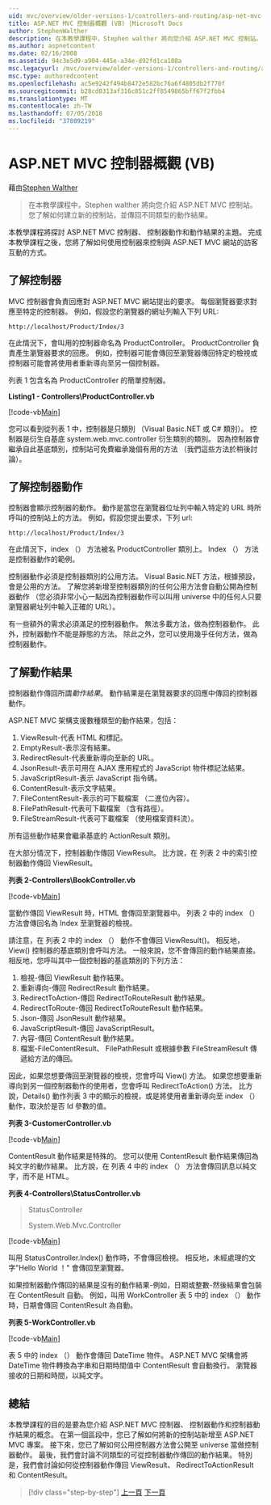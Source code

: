 ```yaml
---
uid: mvc/overview/older-versions-1/controllers-and-routing/asp-net-mvc-controller-overview-vb
title: ASP.NET MVC 控制器概觀 (VB) |Microsoft Docs
author: StephenWalther
description: 在本教學課程中，Stephen walther 將向您介紹 ASP.NET MVC 控制站。 您了解如何建立新的控制站，並傳回不同類型的動作資源...
ms.author: aspnetcontent
ms.date: 02/16/2008
ms.assetid: 94c3e5d9-a904-445e-a34e-d92fd1ca108a
msc.legacyurl: /mvc/overview/older-versions-1/controllers-and-routing/asp-net-mvc-controller-overview-vb
msc.type: authoredcontent
ms.openlocfilehash: ac5e9242f494b8472e582bc76a6f4805db2f770f
ms.sourcegitcommit: b28cd0313af316c051c2ff8549865bff67f2fbb4
ms.translationtype: MT
ms.contentlocale: zh-TW
ms.lasthandoff: 07/05/2018
ms.locfileid: "37809219"
---
```

<a name="aspnet-mvc-controller-overview-vb"></a>ASP.NET MVC 控制器概觀 (VB)
====================
藉由[Stephen Walther](https://github.com/StephenWalther)

> 在本教學課程中，Stephen walther 將向您介紹 ASP.NET MVC 控制站。 您了解如何建立新的控制站，並傳回不同類型的動作結果。


本教學課程將探討 ASP.NET MVC 控制器、 控制器動作和動作結果的主題。 完成本教學課程之後，您將了解如何使用控制器來控制與 ASP.NET MVC 網站的訪客互動的方式。

## <a name="understanding-controllers"></a>了解控制器

MVC 控制器會負責回應對 ASP.NET MVC 網站提出的要求。 每個瀏覽器要求對應至特定的控制器。 例如，假設您的瀏覽器的網址列輸入下列 URL:

`http://localhost/Product/Index/3`

在此情況下，會叫用的控制器命名為 ProductController。 ProductController 負責產生瀏覽器要求的回應。 例如，控制器可能會傳回至瀏覽器傳回特定的檢視或控制器可能會將使用者重新導向至另一個控制器。

列表 1 包含名為 ProductController 的簡單控制器。

**Listing1 - Controllers\ProductController.vb**

[!code-vb[Main](asp-net-mvc-controller-overview-vb/samples/sample1.vb)]

您可以看到從列表 1 中，控制器是只類別 （Visual Basic.NET 或 C# 類別）。 控制器是衍生自基底 system.web.mvc.controller 衍生類別的類別。 因為控制器會繼承自此基底類別，控制站可免費繼承幾個有用的方法 （我們這些方法於稍後討論）。

## <a name="understanding-controller-actions"></a>了解控制器動作

控制器會顯示控制器的動作。 動作是當您在瀏覽器位址列中輸入特定的 URL 時所呼叫的控制站上的方法。 例如，假設您提出要求，下列 url:

`http://localhost/Product/Index/3`

在此情況下，index （） 方法被名 ProductController 類別上。 Index （） 方法是控制器動作的範例。

控制器動作必須是控制器類別的公用方法。 Visual Basic.NET 方法，根據預設，會是公用的方法。 了解您將新增至控制器類別的任何公用方法會自動公開為控制器動作 （您必須非常小心一點因為控制器動作可以叫用 universe 中的任何人只要瀏覽器網址列中輸入正確的 URL）。

有一些額外的需求必須滿足的控制器動作。 無法多載方法，做為控制器動作。 此外，控制器動作不能是靜態的方法。 除此之外，您可以使用幾乎任何方法，做為控制器動作。

## <a name="understanding-action-results"></a>了解動作結果

控制器動作傳回所謂*動作結果*。 動作結果是在瀏覽器要求的回應中傳回的控制器動作。

ASP.NET MVC 架構支援數種類型的動作結果，包括：

1. ViewResult-代表 HTML 和標記。
2. EmptyResult-表示沒有結果。
3. RedirectResult-代表重新導向至新的 URL。
4. JsonResult-表示可用在 AJAX 應用程式的 JavaScript 物件標記法結果。
5. JavaScriptResult-表示 JavaScript 指令碼。
6. ContentResult-表示文字結果。
7. FileContentResult-表示的可下載檔案 （二進位內容）。
8. FilePathResult-代表可下載檔案 （含有路徑）。
9. FileStreamResult-代表可下載檔案 （使用檔案資料流）。

所有這些動作結果會繼承基底的 ActionResult 類別。

在大部分情況下，控制器動作傳回 ViewResult。 比方說，在 列表 2 中的索引控制器動作傳回 ViewResult。

**列表 2-Controllers\BookController.vb**

[!code-vb[Main](asp-net-mvc-controller-overview-vb/samples/sample2.vb)]

當動作傳回 ViewResult 時，HTML 會傳回至瀏覽器中。 列表 2 中的 index （） 方法會傳回名為 Index 至瀏覽器的檢視。

請注意，在 列表 2 中的 index （） 動作不會傳回 ViewResult()。 相反地，View() 控制器的基底類別會呼叫方法。 一般來說，您不會傳回的動作結果直接。 相反地，您呼叫其中一個控制器的基底類別的下列方法：

1. 檢視-傳回 ViewResult 動作結果。
2. 重新導向-傳回 RedirectResult 動作結果。
3. RedirectToAction-傳回 RedirectToRouteResult 動作結果。
4. RedirectToRoute-傳回 RedirectToRouteResult 動作結果。
5. Json-傳回 JsonResult 動作結果。
6. JavaScriptResult-傳回 JavaScriptResult。
7. 內容-傳回 ContentResult 動作結果。
8. 檔案-FileContentResult、 FilePathResult 或根據參數 FileStreamResult 傳遞給方法的傳回。

因此，如果您想要傳回至瀏覽器的檢視，您會呼叫 View() 方法。 如果您想要重新導向到另一個控制器動作的使用者，您會呼叫 RedirectToAction() 方法。 比方說，Details() 動作列表 3 中的顯示的檢視，或是將使用者重新導向至 index （） 動作，取決於是否 Id 參數的值。

**列表 3-CustomerController.vb**

[!code-vb[Main](asp-net-mvc-controller-overview-vb/samples/sample3.vb)]

ContentResult 動作結果是特殊的。 您可以使用 ContentResult 動作結果傳回為純文字的動作結果。 比方說，在 列表 4 中的 index （） 方法會傳回訊息以純文字，而不是 HTML。

**列表 4-Controllers\StatusController.vb**

> StatusController
> 
> 
> System.Web.Mvc.Controller


[!code-vb[Main](asp-net-mvc-controller-overview-vb/samples/sample4.vb)]

叫用 StatusController.Index() 動作時，不會傳回檢視。 相反地，未經處理的文字"Hello World ！" 會傳回至瀏覽器。

如果控制器動作傳回的結果是沒有的動作結果-例如，日期或整數-然後結果會包裝在 ContentResult 自動。 例如，叫用 WorkController 表 5 中的 index （） 動作時，日期會傳回 ContentResult 為自動。

**列表 5-WorkController.vb**

[!code-vb[Main](asp-net-mvc-controller-overview-vb/samples/sample5.vb)]

表 5 中的 index （） 動作會傳回 DateTime 物件。 ASP.NET MVC 架構會將 DateTime 物件轉換為字串和日期時間值中 ContentResult 會自動換行。 瀏覽器接收的日期和時間，以純文字。

## <a name="summary"></a>總結

本教學課程的目的是要為您介紹 ASP.NET MVC 控制器、 控制器動作和控制器動作結果的概念。 在第一個區段中，您已了解如何將新的控制站新增至 ASP.NET MVC 專案。 接下來，您已了解如何公用控制器方法會公開至 universe 當做控制器動作。 最後，我們會討論不同類型的可從控制器動作傳回的動作結果。 特別是，我們會討論如何從控制器動作傳回 ViewResult、 RedirectToActionResult 和 ContentResult。

> [!div class="step-by-step"]
> [上一頁](creating-a-custom-route-constraint-cs.md)
> [下一頁](creating-custom-routes-vb.md)
